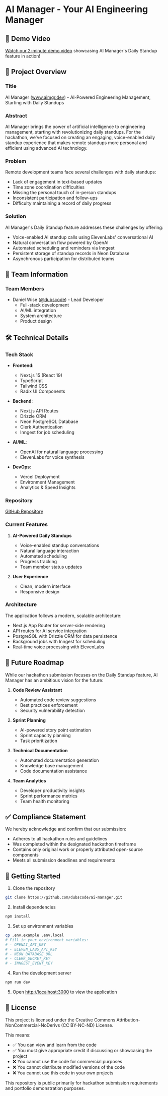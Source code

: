 # AI Manager - Your AI Engineering Manager

## 🎥 Demo Video

[Watch our 2-minute demo video](placeholder_for_demo_video) showcasing AI Manager's Daily Standup feature in action!

## 🌟 Project Overview

### Title

AI Manager (www.aimgr.dev) - AI-Powered Engineering Management, Starting with Daily Standups

### Abstract

AI Manager brings the power of artificial intelligence to engineering management, starting with revolutionizing daily standups. For the hackathon, we've focused on creating an engaging, voice-enabled daily standup experience that makes remote standups more personal and efficient using advanced AI technology.

### Problem

Remote development teams face several challenges with daily standups:

- Lack of engagement in text-based updates
- Time zone coordination difficulties
- Missing the personal touch of in-person standups
- Inconsistent participation and follow-ups
- Difficulty maintaining a record of daily progress

### Solution

AI Manager's Daily Standup feature addresses these challenges by offering:

- Voice-enabled AI standup calls using ElevenLabs' conversational AI
- Natural conversation flow powered by OpenAI
- Automated scheduling and reminders via Inngest
- Persistent storage of standup records in Neon Database
- Asynchronous participation for distributed teams

## 👥 Team Information

### Team Members

- Daniel Wise ([@dubscode](https://github.com/dubscode)) - Lead Developer
  - Full-stack development
  - AI/ML integration
  - System architecture
  - Product design

## 🛠 Technical Details

### Tech Stack

- **Frontend**:

  - Next.js 15 (React 19)
  - TypeScript
  - Tailwind CSS
  - Radix UI Components

- **Backend**:

  - Next.js API Routes
  - Drizzle ORM
  - Neon PostgreSQL Database
  - Clerk Authentication
  - Inngest for job scheduling

- **AI/ML**:

  - OpenAI for natural language processing
  - ElevenLabs for voice synthesis

- **DevOps**:
  - Vercel Deployment
  - Environment Management
  - Analytics & Speed Insights

### Repository

[GitHub Repository](https://github.com/dubscode/ai-manager)

### Current Features

1. **AI-Powered Daily Standups**

   - Voice-enabled standup conversations
   - Natural language interaction
   - Automated scheduling
   - Progress tracking
   - Team member status updates

2. **User Experience**
   - Clean, modern interface
   - Responsive design

### Architecture

The application follows a modern, scalable architecture:

- Next.js App Router for server-side rendering
- API routes for AI service integration
- PostgreSQL with Drizzle ORM for data persistence
- Background jobs with Inngest for scheduling
- Real-time voice processing with ElevenLabs

## 🚀 Future Roadmap

While our hackathon submission focuses on the Daily Standup feature, AI Manager has an ambitious vision for the future:

1. **Code Review Assistant**

   - Automated code review suggestions
   - Best practices enforcement
   - Security vulnerability detection

2. **Sprint Planning**

   - AI-powered story point estimation
   - Sprint capacity planning
   - Task prioritization

3. **Technical Documentation**

   - Automated documentation generation
   - Knowledge base management
   - Code documentation assistance

4. **Team Analytics**

   - Developer productivity insights
   - Sprint performance metrics
   - Team health monitoring

## ✅ Compliance Statement

We hereby acknowledge and confirm that our submission:

- Adheres to all hackathon rules and guidelines
- Was completed within the designated hackathon timeframe
- Contains only original work or properly attributed open-source components
- Meets all submission deadlines and requirements

## 🚀 Getting Started

1. Clone the repository

```bash
git clone https://github.com/dubscode/ai-manager.git
```

2. Install dependencies

```bash
npm install
```

3. Set up environment variables

```bash
cp .env.example .env.local
# Fill in your environment variables:
# - OPENAI_API_KEY
# - ELEVEN_LABS_API_KEY
# - NEON_DATABASE_URL
# - CLERK_SECRET_KEY
# - INNGEST_EVENT_KEY
```

4. Run the development server

```bash
npm run dev
```

5. Open [http://localhost:3000](http://localhost:3000) to view the application

## 📝 License

This project is licensed under the Creative Commons Attribution-NonCommercial-NoDerivs (CC BY-NC-ND) License.

This means:

- ✅ You can view and learn from the code
- ✅ You must give appropriate credit if discussing or showcasing the project
- ❌ You cannot use the code for commercial purposes
- ❌ You cannot distribute modified versions of the code
- ❌ You cannot use this code in your own projects

This repository is public primarily for hackathon submission requirements and portfolio demonstration purposes.
